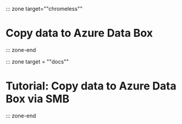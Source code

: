 ::: zone target=""chromeless""
# Copy data to Azure Data Box
::: zone-end

::: zone target = ""docs""
# Tutorial: Copy data to Azure Data Box via SMB
::: zone-end
